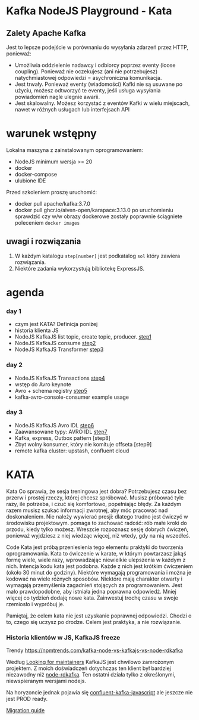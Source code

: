 # Kafka NodeJS Playground - Kata

## Zalety Apache Kafka
Jest to lepsze podejście w porównaniu do wysyłania zdarzeń przez HTTP, ponieważ:

- Umożliwia oddzielenie nadawcy i odbiorcy poprzez eventy (loose coupling). Ponieważ nie oczekujesz (ani nie potrzebujesz) natychmiastowej odpowiedzi = asychroniczna komunikacja.
- Jest trwały. Ponieważ eventy (wiadomości) Kafki nie są usuwane po użyciu, możesz odtworzyć te eventy, jeśli usługa wysyłania powiadomień nagle ulegnie awarii.
- Jest skalowalny. Możesz korzystać z eventów Kafki w wielu miejscach, nawet w różnych usługach lub interfejsach API

# warunek wstępny
Lokalna maszyna z zainstalowanym oprogramowaniem:
- NodeJS minimum wersja >= 20
- docker 
- docker-compose
- ulubione IDE

Przed szkoleniem proszę uruchomić:
- docker pull apache/kafka:3.7.0
- docker pull ghcr.io/aiven-open/karapace:3.13.0
po uruchomieniu sprawdzić czy w/w obrazy dockerowe zostały poprawnie ściągniete poleceniem `docker images`

## uwagi i rozwiązania
1. W każdym katalogu `step[number]` jest podkatalog `sol` który zawiera rozwiązania.
2. Niektóre zadania wykorzystują bibliotekę ExpressJS.

# agenda
### day 1
- czym jest KATA? Definicja poniżej
- historia klienta JS
- NodeJS KafkaJS list topic, create topic, producer. [step1](./src/step1_produce_create_topic/step1_instruction_pl.md)
- NodeJS KafkaJS consume [step2](./src/step2_consume/step2_instruction_pl.md)
- NodeJS KafkaJS Transformer [step3](./src/step3_transform/step3_instruction_pl.md)

### day 2
- NodeJS KafkaJS Transactions [step4](./src/step4_transaction/step4_instruction_pl.md)
- wstęp do Avro keynote
- Avro + schema registry [step5](./src/step5_avro/step5_instruction_pl.md)
- kafka-avro-console-consumer example usage

### day 3
- NodeJS KafkaJS Avro IDL [step6](./src/step6_avro_idl/step6_instruction_pl.md)
- Zaawansowane typy: AVRO IDL [step7](./src/step7_avro_idl_adv/step7_instruction_pl.md)
- Kafka, express, Outbox pattern [step8]
- Zbyt wolny konsumer, który nie komituje offseta [step9]
- remote kafka cluster: upstash, confluent cloud


# KATA
Kata
Co sprawia, że sesja treningowa jest dobra? Potrzebujesz czasu bez przerw i prostej rzeczy, której chcesz spróbować. Musisz próbować tyle razy, ile potrzeba, i czuć się komfortowo, popełniając błędy. Za każdym razem musisz szukać informacji zwrotnej, aby móc pracować nad doskonaleniem. Nie należy wywierać presji: dlatego trudno jest ćwiczyć w środowisku projektowym. pomaga to zachować radość: rób małe kroki do przodu, kiedy tylko możesz. Wreszcie rozpoznasz sesję dobrych ćwiczeń, ponieważ wyjdziesz z niej wiedząc więcej, niż wtedy, gdy na nią wszedłeś.

Code Kata jest próbą przeniesienia tego elementu praktyki do tworzenia oprogramowania. Kata to ćwiczenie w karate, w którym powtarzasz jakąś formę wiele, wiele razy, wprowadzając niewielkie ulepszenia w każdym z nich. Intencja kodu kata jest podobna. Każde z nich jest krótkim ćwiczeniem (około 30 minut do godziny). Niektóre wymagają programowania i można je kodować na wiele różnych sposobów. Niektóre mają charakter otwarty i wymagają przemyślenia zagadnień stojących za programowaniem. Jest mało prawdopodobne, aby istniała jedna poprawna odpowiedź. Mniej więcej co tydzień dodaję nowe kata. Zainwestuj trochę czasu w swoje rzemiosło i wypróbuj je.

Pamiętaj, że celem kata nie jest uzyskanie poprawnej odpowiedzi. Chodzi o to, czego się uczysz po drodze. Celem jest praktyka, a nie rozwiązanie.

### Historia klientów w JS, KafkaJS freeze
Trendy https://npmtrends.com/kafka-node-vs-kafkajs-vs-node-rdkafka

Według [Looking for maintainers](https://github.com/tulios/kafkajs/issues/1603) KafkaJS jest chwilowo zamrożonym projektem. Z moich doświadczeń dotychczas ten klient był bardziej niezawodny niż [node-rdkafka](https://github.com/Blizzard/node-rdkafka). Ten ostatni działa tylko z określonymi, niewspieranym wersjami nodejs.

Na horyzoncie jednak pojawia się [confluent-kafka-javascript](https://github.com/confluentinc/confluent-kafka-javascript) ale jeszcze nie jest PROD ready.

[Migration guide](https://github.com/confluentinc/confluent-kafka-javascript/blob/dev_early_access_development_branch/MIGRATION.md#kafkajs)
